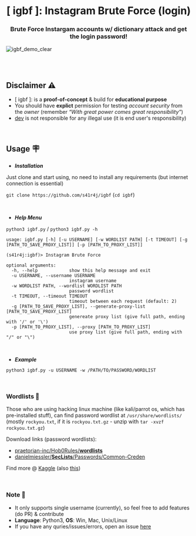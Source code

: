 <h1 align=center> [ igbf ]: Instagram Brute Force (login) </h1>
<h3 align=center> Brute Force Instargam accounts w/ dictionary attack and get the login password! </h3>

![igbf_demo_clear](https://user-images.githubusercontent.com/65067289/235207665-62c45b02-223f-4bb3-8304-d8736d8b36ea.png)

<br><br>

## Disclaimer :warning:
- [ igbf ]: is a __proof-of-concept__ & build for __educational purpose__
- You should have __explict__ permission for testing _account security_ from the _owner_ (remember _“With great power comes great responsibility”_)
- [dev](https://github.com/s41r4j) is not responsible for any illegal use (it is end user's responsibility)

<br>

## Usage :placard:

- ___Installation___

Just clone and start using, no need to install any requirements (but internet connection is essential)

`git clone https://github.com/s41r4j/igbf`   (`cd igbf`)

<br>

- ___Help Menu___

`python3 igbf.py` / `python3 igbf.py -h`

```
usage: igbf.py [-h] [-u USERNAME] [-w WORDLIST PATH] [-t TIMEOUT] [-g [PATH_TO_SAVE_PROXY_LIST]] [-p [PATH_TO_PROXY_LIST]]

(s41r4j:igbf)> Instagram Brute Force

optional arguments:
  -h, --help            show this help message and exit
  -u USERNAME, --username USERNAME
                        instagram username
  -w WORDLIST PATH, --wordlist WORDLIST PATH
                        password wordlist
  -t TIMEOUT, --timeout TIMEOUT
                        timeout between each request (default: 2)
  -g [PATH_TO_SAVE_PROXY_LIST], --generate-proxy-list [PATH_TO_SAVE_PROXY_LIST]
                        genereate proxy list (give full path, ending with '/' or '\')
  -p [PATH_TO_PROXY_LIST], --proxy [PATH_TO_PROXY_LIST]
                        use proxy list (give full path, ending with "/" or "\")

```

<br>

- ___Example___

`python3 igbf.py -u USERNAME -w /PATH/TO/PASSWORD/WORDLIST`

<br>

### Wordlists :page_with_curl:

Those who are using hacking linux machine (like kali/parrot os, which has pre-installed stuff), can find password wordlist at `/usr/share/wordlists/` (mostly `rockyou.txt`, if it is `rockyou.txt.gz` - unzip with `tar -xvzf rockyou.txt.gz`)

Download links (password wordlists):
- [praetorian-inc/Hob0Rules/__wordlists__](https://github.com/praetorian-inc/Hob0Rules/tree/master/wordlist)
- [danielmiessler/__SecLists__/Passwords/Common-Creden](https://github.com/danielmiessler/SecLists/tree/master/Passwords/Common-Credentials)

Find more @ [Kaggle](https://www.kaggle.com/search?q=Common+Password+List) (also [this](https://www.kaggle.com/search?q=Password+List))


<br>

### Note :bookmark_tabs:
- It only supports single username (currently), so feel free to add features (do PR) & contribute
- __Language__: Python3, __OS__: Win, Mac, Unix/Linux
- If you have any quries/issues/errors, open an issue [here](https://github.com/s41r4j/igbf/issues)


